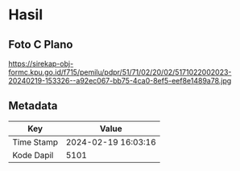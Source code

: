 # Hasil

## Foto C Plano

https://sirekap-obj-formc.kpu.go.id/f715/pemilu/pdpr/51/71/02/20/02/5171022002023-20240219-153326--a92ec067-bb75-4ca0-8ef5-eef8e1489a78.jpg


## Metadata

| Key        | Value               |
| ---------- | ------------------- |
| Time Stamp | 2024-02-19 16:03:16 |
| Kode Dapil | 5101                |



